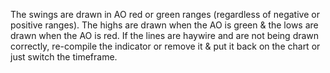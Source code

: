 The swings are drawn in AO red or green ranges (regardless of negative or positive ranges). The highs are drawn when the AO is green & the lows are drawn when the AO is red. If the lines are haywire and are not being drawn correctly, re-compile the indicator or remove it & put it back on the chart or just switch the timeframe.

